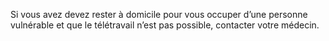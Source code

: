 Si vous avez devez rester à domicile pour vous occuper
d’une personne vulnérable et que le télétravail n’est pas possible,
contacter votre médecin.

